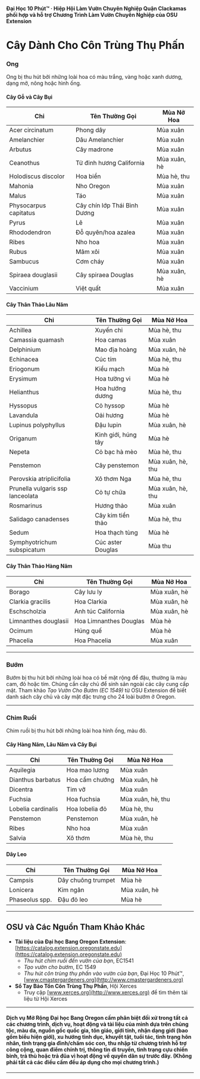 #### Đại Học 10 Phút™ · Hiệp Hội Làm Vườn Chuyên Nghiệp Quận Clackamas phối hợp và hỗ trợ Chương Trình Làm Vườn Chuyên Nghiệp của OSU Extension

# Cây Dành Cho Côn Trùng Thụ Phấn

### Ong

Ong bị thu hút bởi những loài hoa có màu trắng, vàng hoặc xanh dương, dạng mở, nông hoặc hình ống.

#### Cây Gỗ và Cây Bụi

| Chi                    | Tên Thường Gọi         | Mùa Nở Hoa           |
|------------------------|------------------------|----------------------|
| Acer circinatum        | Phong dây              | Mùa xuân             |
| Amelanchier            | Dâu Amelanchier        | Mùa xuân             |
| Arbutus                | Cây madrone            | Mùa xuân             |
| Ceanothus              | Tử đinh hương California| Mùa xuân, hè         |
| Holodiscus discolor    | Hoa biển               | Mùa hè, thu          |
| Mahonia                | Nho Oregon             | Mùa xuân             |
| Malus                  | Táo                    | Mùa xuân             |
| Physocarpus capitatus  | Cây chín lớp Thái Bình Dương | Mùa xuân      |
| Pyrus                  | Lê                     | Mùa xuân             |
| Rhododendron           | Đỗ quyên/hoa azalea    | Mùa xuân             |
| Ribes                  | Nho hoa                | Mùa xuân             |
| Rubus                  | Mâm xôi                | Mùa xuân             |
| Sambucus               | Cơm cháy               | Mùa xuân             |
| Spiraea douglasii      | Cây spiraea Douglas    | Mùa xuân, hè         |
| Vaccinium              | Việt quất              | Mùa xuân             |

#### Cây Thân Thảo Lâu Năm

| Chi                            | Tên Thường Gọi      | Mùa Nở Hoa                |
|--------------------------------|---------------------|---------------------------|
| Achillea                       | Xuyến chi           | Mùa hè, thu               |
| Camassia quamash               | Hoa camas           | Mùa xuân                  |
| Delphinium                     | Mao địa hoàng       | Mùa xuân, hè              |
| Echinacea                      | Cúc tím             | Mùa hè, thu               |
| Eriogonum                      | Kiều mạch           | Mùa hè                    |
| Erysimum                       | Hoa tường vi        | Mùa hè                    |
| Helianthus                     | Hoa hướng dương     | Mùa hè, thu               |
| Hyssopus                       | Cỏ hyssop           | Mùa hè                    |
| Lavandula                      | Oải hương           | Mùa hè                    |
| Lupinus polyphyllus            | Đậu lupin           | Mùa xuân, hè              |
| Origanum                       | Kinh giới, húng tây | Mùa hè                    |
| Nepeta                         | Cỏ bạc hà mèo       | Mùa hè, thu               |
| Penstemon                      | Cây penstemon       | Mùa xuân, hè, thu         |
| Perovskia atriplicifolia       | Xô thơm Nga         | Mùa hè, thu               |
| Prunella vulgaris ssp lanceolata | Cỏ tự chữa         | Mùa xuân, hè, thu         |
| Rosmarinus                     | Hương thảo          | Mùa xuân                  |
| Salidago canadenses            | Cây kim tiền thảo   | Mùa hè, thu               |
| Sedum                          | Hoa thạch tùng      | Mùa hè                    |
| Symphyotrichum subspicatum     | Cúc aster Douglas   | Mùa thu                   |

#### Cây Thân Thảo Hàng Năm

| Chi                    | Tên Thường Gọi         | Mùa Nở Hoa           |
|------------------------|------------------------|----------------------|
| Borago                 | Cây lưu ly             | Mùa xuân, hè         |
| Clarkia gracilis       | Hoa Clarkia            | Mùa xuân, hè         |
| Eschscholzia           | Anh túc California     | Mùa xuân, hè         |
| Limnanthes douglasii   | Hoa Limnanthes Douglas | Mùa hè               |
| Ocimum                 | Húng quế               | Mùa hè               |
| Phacelia               | Hoa Phacelia           | Mùa xuân             |

---

### Bướm

Bướm bị thu hút bởi những loài hoa có bề mặt rộng để đậu, thường là màu cam, đỏ hoặc tím. Chúng cần cây chủ để sinh sản ngoài các cây cung cấp mật. Tham khảo *Tạo Vườn Cho Bướm (EC 1549)* từ OSU Extension để biết danh sách cây chủ và cây mật đặc trưng cho 24 loài bướm ở Oregon.

---

### Chim Ruồi

Chim ruồi bị thu hút bởi những loài hoa hình ống, màu đỏ.

#### Cây Hàng Năm, Lâu Năm và Cây Bụi

| Chi                  | Tên Thường Gọi        | Mùa Nở Hoa           |
|----------------------|-----------------------|----------------------|
| Aquilegia            | Hoa mao lương         | Mùa xuân             |
| Dianthus barbatus    | Hoa cẩm chướng        | Mùa xuân, hè         |
| Dicentra             | Tim vỡ                | Mùa xuân             |
| Fuchsia              | Hoa fuchsia           | Mùa xuân, hè, thu    |
| Lobelia cardinalis   | Hoa lobelia đỏ        | Mùa hè, thu          |
| Penstemon            | Penstemon             | Mùa xuân, hè         |
| Ribes                | Nho hoa               | Mùa xuân             |
| Salvia               | Xô thơm               | Mùa hè, thu          |

#### Dây Leo

| Chi              | Tên Thường Gọi         | Mùa Nở Hoa           |
|------------------|------------------------|----------------------|
| Campsis          | Dây chuông trumpet     | Mùa hè               |
| Lonicera         | Kim ngân               | Mùa xuân, hè         |
| Phaseolus spp.   | Đậu đỏ leo             | Mùa hè               |

---

## OSU và Các Nguồn Tham Khảo Khác

- **Tài liệu của Đại học Bang Oregon Extension**: [https://catalog.extension.oregonstate.edu](https://catalog.extension.oregonstate.edu)
    - *Thu hút chim ruồi đến vườn của bạn*, EC1541
    - *Tạo vườn cho bướm*, EC 1549
    - *Thu hút côn trùng thụ phấn vào vườn của bạn*, Đại Học 10 Phút™, [www.cmastergardeners.org](http://www.cmastergardeners.org)
- **Sổ Tay Bảo Tồn Côn Trùng Thụ Phấn**, Hội Xerces
    - Truy cập [www.xerces.org](http://www.xerces.org) để tìm thêm tài liệu từ Hội Xerces

---

#### Dịch vụ Mở Rộng Đại học Bang Oregon cấm phân biệt đối xử trong tất cả các chương trình, dịch vụ, hoạt động và tài liệu của mình dựa trên chủng tộc, màu da, nguồn gốc quốc gia, tôn giáo, giới tính, nhận dạng giới (bao gồm biểu hiện giới), xu hướng tình dục, khuyết tật, tuổi tác, tình trạng hôn nhân, tình trạng gia đình/chăm sóc con, thu nhập từ chương trình hỗ trợ công cộng, quan điểm chính trị, thông tin di truyền, tình trạng cựu chiến binh, trả thù hoặc trả đũa vì hoạt động về quyền dân sự trước đây. (Không phải tất cả các điều cấm đều áp dụng cho mọi chương trình.)
---